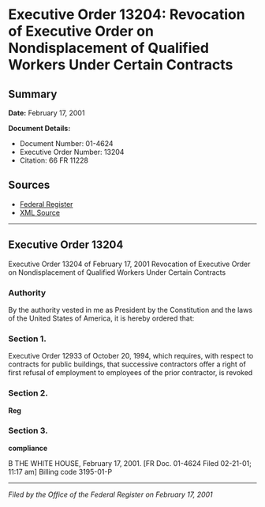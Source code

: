# Executive Order 13204: Revocation of Executive Order on Nondisplacement of Qualified Workers Under Certain Contracts

## Summary

**Date:** February 17, 2001

**Document Details:**
- Document Number: 01-4624
- Executive Order Number: 13204
- Citation: 66 FR 11228

## Sources
- [Federal Register](https://www.federalregister.gov/documents/2001/02/22/01-4624/revocation-of-executive-order-on-nondisplacement-of-qualified-workers-under-certain-contracts)
- [XML Source](https://www.federalregister.gov/documents/full_text/xml/2001/02/22/01-4624.xml)

---

## Executive Order 13204

Executive Order 13204 of February 17, 2001
Revocation of Executive Order on Nondisplacement of 
Qualified Workers Under Certain Contracts
### Authority

By the authority vested in me as President by the Constitution and the laws of the United States of America, it is hereby ordered that:
### Section 1.

Executive Order 12933 of October 20, 1994, which requires, with respect to contracts for public buildings, that successive contractors offer a right of first refusal of employment to employees of the prior contractor, is revoked
### Section 2.

**Reg**

### Section 3.

**compliance**

B
THE WHITE HOUSE,
February 17, 2001.
[FR Doc. 01-4624
Filed 02-21-01; 11:17 am]
Billing code 3195-01-P

---

*Filed by the Office of the Federal Register on February 17, 2001*
